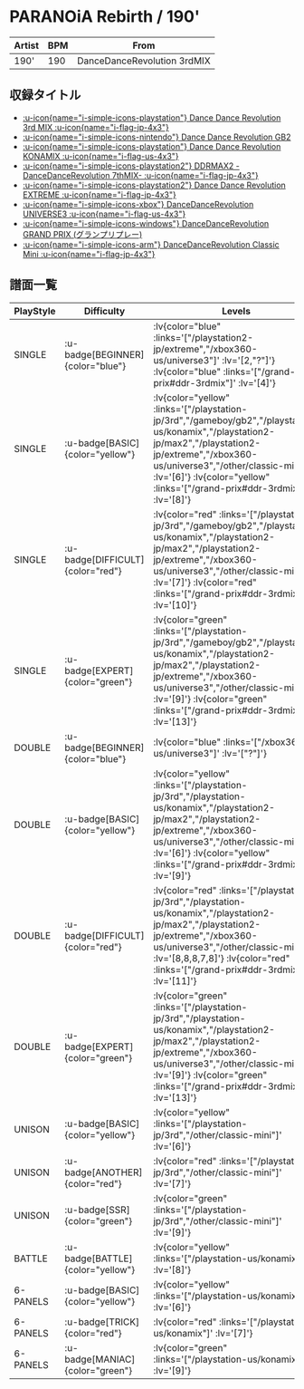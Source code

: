 # PARANOiA Rebirth / 190'

|Artist|BPM|From|
|------|---|----|
|190'|190|DanceDanceRevolution 3rdMIX|

## 収録タイトル

- [ :u-icon{name="i-simple-icons-playstation"} Dance Dance Revolution 3rd MIX :u-icon{name="i-flag-jp-4x3"} ](/playstation-jp/3rd)
- [ :u-icon{name="i-simple-icons-nintendo"} Dance Dance Revolution GB2](/gameboy/gb2)
- [ :u-icon{name="i-simple-icons-playstation"} Dance Dance Revolution KONAMIX :u-icon{name="i-flag-us-4x3"} ](/playstation-us/konamix)
- [ :u-icon{name="i-simple-icons-playstation2"} DDRMAX2 -DanceDanceRevolution 7thMIX- :u-icon{name="i-flag-jp-4x3"} ](/playstation2-jp/max2)
- [ :u-icon{name="i-simple-icons-playstation2"} Dance Dance Revolution EXTREME :u-icon{name="i-flag-jp-4x3"} ](/playstation2-jp/extreme)
- [ :u-icon{name="i-simple-icons-xbox"} DanceDanceRevolution UNIVERSE3 :u-icon{name="i-flag-us-4x3"} ](/xbox360-us/universe3)
- [ :u-icon{name="i-simple-icons-windows"} DanceDanceRevolution GRAND PRIX (グランプリプレー)](/grand-prix#ddr-3rdmix)
- [ :u-icon{name="i-simple-icons-arm"} DanceDanceRevolution Classic Mini :u-icon{name="i-flag-jp-4x3"} ](/other/classic-mini)

## 譜面一覧

|PlayStyle|Difficulty|Levels|Notes|Movie|
|---------|----------|------|-----|-----|
|SINGLE| :u-badge[BEGINNER]{color="blue"} | :lv{color="blue" :links='["/playstation2-jp/extreme","/xbox360-us/universe3"]' :lv='[2,"?"]'}  :lv{color="blue" :links='["/grand-prix#ddr-3rdmix"]' :lv='[4]'} |117/0||
|SINGLE| :u-badge[BASIC]{color="yellow"} | :lv{color="yellow" :links='["/playstation-jp/3rd","/gameboy/gb2","/playstation-us/konamix","/playstation2-jp/max2","/playstation2-jp/extreme","/xbox360-us/universe3","/other/classic-mini"]' :lv='[6]'}  :lv{color="yellow" :links='["/grand-prix#ddr-3rdmix"]' :lv='[8]'} |280/0||
|SINGLE| :u-badge[DIFFICULT]{color="red"} | :lv{color="red" :links='["/playstation-jp/3rd","/gameboy/gb2","/playstation-us/konamix","/playstation2-jp/max2","/playstation2-jp/extreme","/xbox360-us/universe3","/other/classic-mini"]' :lv='[7]'}  :lv{color="red" :links='["/grand-prix#ddr-3rdmix"]' :lv='[10]'} |322/0||
|SINGLE| :u-badge[EXPERT]{color="green"} | :lv{color="green" :links='["/playstation-jp/3rd","/gameboy/gb2","/playstation-us/konamix","/playstation2-jp/max2","/playstation2-jp/extreme","/xbox360-us/universe3","/other/classic-mini"]' :lv='[9]'}  :lv{color="green" :links='["/grand-prix#ddr-3rdmix"]' :lv='[13]'} |433/0||
|DOUBLE| :u-badge[BEGINNER]{color="blue"} | :lv{color="blue" :links='["/xbox360-us/universe3"]' :lv='["?"]'} |84/11||
|DOUBLE| :u-badge[BASIC]{color="yellow"} | :lv{color="yellow" :links='["/playstation-jp/3rd","/playstation-us/konamix","/playstation2-jp/max2","/playstation2-jp/extreme","/xbox360-us/universe3","/other/classic-mini"]' :lv='[6]'}  :lv{color="yellow" :links='["/grand-prix#ddr-3rdmix"]' :lv='[9]'} |281/0||
|DOUBLE| :u-badge[DIFFICULT]{color="red"} | :lv{color="red" :links='["/playstation-jp/3rd","/playstation-us/konamix","/playstation2-jp/max2","/playstation2-jp/extreme","/xbox360-us/universe3","/other/classic-mini"]' :lv='[8,8,8,7,8]'}  :lv{color="red" :links='["/grand-prix#ddr-3rdmix"]' :lv='[11]'} |321/0||
|DOUBLE| :u-badge[EXPERT]{color="green"} | :lv{color="green" :links='["/playstation-jp/3rd","/playstation-us/konamix","/playstation2-jp/max2","/playstation2-jp/extreme","/xbox360-us/universe3","/other/classic-mini"]' :lv='[9]'}  :lv{color="green" :links='["/grand-prix#ddr-3rdmix"]' :lv='[13]'} |423/0||
|UNISON| :u-badge[BASIC]{color="yellow"} | :lv{color="yellow" :links='["/playstation-jp/3rd","/other/classic-mini"]' :lv='[6]'} |||
|UNISON| :u-badge[ANOTHER]{color="red"} | :lv{color="red" :links='["/playstation-jp/3rd","/other/classic-mini"]' :lv='[7]'} |||
|UNISON| :u-badge[SSR]{color="green"} | :lv{color="green" :links='["/playstation-jp/3rd","/other/classic-mini"]' :lv='[9]'} |||
|BATTLE| :u-badge[BATTLE]{color="yellow"} | :lv{color="yellow" :links='["/playstation-us/konamix"]' :lv='[8]'} |||
|6-PANELS| :u-badge[BASIC]{color="yellow"} | :lv{color="yellow" :links='["/playstation-us/konamix"]' :lv='[6]'} |280/0||
|6-PANELS| :u-badge[TRICK]{color="red"} | :lv{color="red" :links='["/playstation-us/konamix"]' :lv='[7]'} |321/0||
|6-PANELS| :u-badge[MANIAC]{color="green"} | :lv{color="green" :links='["/playstation-us/konamix"]' :lv='[9]'} |433/0||
